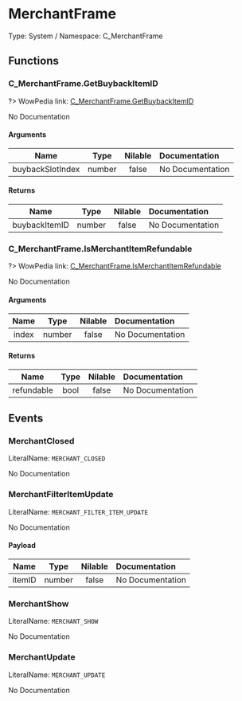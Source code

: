 # MerchantFrame

Type: System / Namespace: C_MerchantFrame

## Functions

### C_MerchantFrame.GetBuybackItemID
?> WowPedia link: [C_MerchantFrame.GetBuybackItemID](https://wow.gamepedia.com/API_C_MerchantFrame.GetBuybackItemID)

No Documentation

#### Arguments
|Name|Type|Nilable|Documentation|
|:---:|:---:|:---:|:---|
|buybackSlotIndex|number|false|No Documentation|
#### Returns
|Name|Type|Nilable|Documentation|
|:---:|:---:|:---:|:---|
|buybackItemID|number|false|No Documentation|
### C_MerchantFrame.IsMerchantItemRefundable
?> WowPedia link: [C_MerchantFrame.IsMerchantItemRefundable](https://wow.gamepedia.com/API_C_MerchantFrame.IsMerchantItemRefundable)

No Documentation

#### Arguments
|Name|Type|Nilable|Documentation|
|:---:|:---:|:---:|:---|
|index|number|false|No Documentation|
#### Returns
|Name|Type|Nilable|Documentation|
|:---:|:---:|:---:|:---|
|refundable|bool|false|No Documentation|
## Events

### MerchantClosed
LiteralName: `MERCHANT_CLOSED`

No Documentation

### MerchantFilterItemUpdate
LiteralName: `MERCHANT_FILTER_ITEM_UPDATE`

No Documentation

#### Payload
|Name|Type|Nilable|Documentation|
|:---:|:---:|:---:|:---|
|itemID|number|false|No Documentation|
### MerchantShow
LiteralName: `MERCHANT_SHOW`

No Documentation

### MerchantUpdate
LiteralName: `MERCHANT_UPDATE`

No Documentation
